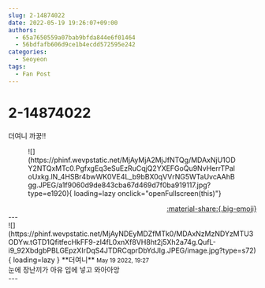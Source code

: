 ```yaml
---
slug: 2-14874022
date: 2022-05-19 19:26:07+09:00
authors:
  - 65a7650559a07bab9bfda844e6f01464
  - 56bdfafb606d9ce1b4ecdd572595e242
categories:
  - Seoyeon
tags:
  - Fan Post
---
```


# 2-14874022

<div class="post-container" markdown="1">
<div class="content-container md-sidebar__scrollwrap" markdown="1">

더여니 까꿍!!
<figure markdown="1">
![](https://phinf.wevpstatic.net/MjAyMjA2MjJfNTQg/MDAxNjU1ODY2NTQxMTc0.PgfxgEq3eSuEzRuCqjQ2YXEFGoQu9NvHerrTPaloUxkg.lN_4HSBr4bwWK0VE4L_b9bBX0qVVrNG5WTaUvcAAhBgg.JPEG/a1f9060d9de843cba67d469d7f0ba919117.jpg?type=e1920){ loading=lazy onclick="openFullscreen(this)"}
</figure>


</div>
</div>

<div style="text-align: right;" markdown="1">
<a href="https://weverse.io/fromis9/fanpost/2-14874022" style="text-align: right;">:material-share:{.big-emoji}</a>
</div>
---

<div class="comments-container md-sidebar__scrollwrap" markdown="1">
<div class="comment" markdown="1">
<div class='id-container' markdown="1">
![](https://phinf.wevpstatic.net/MjAyNDEyMDZfMTk0/MDAxNzMzNDYzMTU3ODYw.tGTD1QfitfecHkFF9-zI4fL0xnXf8VH8ht2j5Xh2a74g.QufL-i9_92XbdgbPBLGEpzXIrDqS4JTDRCqprDbYdJIg.JPEG/image.jpg?type=s72){ loading=lazy }
**<span class="artist">더여니</span>** <small>May 19 2022, 19:27</small><br>
</div>
<div class='comment-body' markdown="1">
눈에 장난끼가 아유 입에 넣고 와아아앙
</div>
</div>
</div>
---
